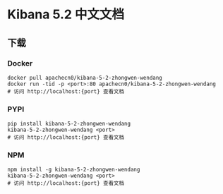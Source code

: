 # Kibana 5.2 中文文档

## 下载

### Docker

```
docker pull apachecn0/kibana-5-2-zhongwen-wendang
docker run -tid -p <port>:80 apachecn0/kibana-5-2-zhongwen-wendang
# 访问 http://localhost:{port} 查看文档
```

### PYPI

```
pip install kibana-5-2-zhongwen-wendang
kibana-5-2-zhongwen-wendang <port>
# 访问 http://localhost:{port} 查看文档
```

### NPM

```
npm install -g kibana-5-2-zhongwen-wendang
kibana-5-2-zhongwen-wendang <port>
# 访问 http://localhost:{port} 查看文档
```